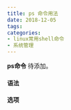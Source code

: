 ```yaml
---
title: ps 命令用法
date: 2018-12-05
tags:
categories: 
- linux常用shell命令
- 系统管理
---
```

**ps命令** 待添加。
<!-- more --> 
#### **语法**


#### **选项**
